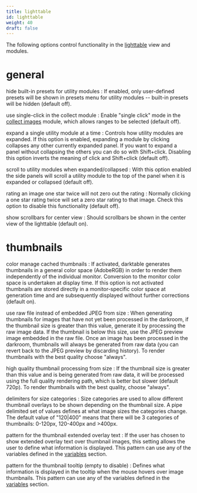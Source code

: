 ```yaml
---
title: lighttable
id: lighttable
weight: 40
draft: false
---
```


The following options control functionality in the [lighttable](../lighttable/_index.md) view and modules.

# general

hide built-in presets for utility modules
: If enabled, only user-defined presets will be shown in presets menu for utility modules -- built-in presets will be hidden (default off).

use single-click in the collect module
: Enable "single click" mode in the [collect images](../module-reference/utility-modules/shared/collect-images.md) module, which allows ranges to be selected (default off).

expand a single utility module at a time
: Controls how utility modules are expanded. If this option is enabled, expanding a module by clicking collapses any other currently expanded panel. If you want to expand a panel without collapsing the others you can do so with Shift+click. Disabling this option inverts the meaning of click and Shift+click (default off).

scroll to utility modules when expanded/collapsed
: With this option enabled the side panels will scroll a utility module to the top of the panel when it is expanded or collapsed (default off).

rating an image one star twice will not zero out the rating
: Normally clicking a one star rating twice will set a zero star rating to that image. Check this option to disable this functionality (default off).

show scrollbars for center view
: Should scrollbars be shown in the center view of the lighttable (default on).

# thumbnails

color manage cached thumbnails
: If activated, darktable generates thumbnails in a general color space (AdobeRGB) in order to render them independently of the individual monitor. Conversion to the monitor color space is undertaken at display time. If this option is not activated thumbnails are stored directly in a monitor-specific color space at generation time and are subsequently displayed without further corrections (default on).

use raw file instead of embedded JPEG from size
: When generating thumbnails for images that have not yet been processed in the darkroom, if the thumbnail size is greater than this value, generate it by processing the raw image data. If the thumbnail is below this size, use the JPEG preview image embedded in the raw file. Once an image has been processed in the darkroom, thumbnails will always be generated from raw data (you can revert back to the JPEG preview by discarding history). To render thumbnails with the best quality choose "always".

high quality thumbnail processing from size
: If the thumbnail size is greater than this value and is being generated from raw data, it will be processed using the full quality rendering path, which is better but slower (default 720p). To render thumbnails with the best quality, choose "always".

delimiters for size categories
: Size categories are used to allow different thumbnail overlays to be shown depending on the thumbnail size. A pipe delimited set of values defines at what image sizes the categories change. The default value of "120|400" means that there will be 3 categories of thumbnails: 0-120px, 120-400px and >400px.

pattern for the thumbnail extended overlay text
: If the user has chosen to show extended overlay text over thumbnail images, this setting allows the user to define what information is displayed. This pattern can use any of the variables defined in the [variables](../special-topics/variables.md) section.

pattern for the thumbnail tooltip (empty to disable)
: Defines what information is displayed in the tooltip when the mouse hovers over image thumbnails. This pattern can use any of the variables defined in the [variables](../special-topics/variables.md) section.
